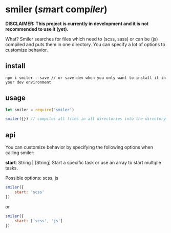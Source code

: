 # smiler (*sm*art comp*iler*)

**DISCLAIMER: This project is currently in development and it is not recommended to use it (yet).**

What?
Smiler searches for files which need to (scss, sass) or can be (js) compiled and puts them in one directory. You can specify a lot of options to customize behavior.

## install
`npm i smiler --save // or save-dev when you only want to install it in your dev environment`

## usage
```js
let smiler = require('smiler')

smiler({}) // compiles all files in all directories into the directory 'public/'
```

## api
You can customize behavior by specifying the following options when calling smiler:

**start**: String | [String]
Start a specific task or use an array to start multiple tasks.

Possible options: scss, js

```js
smiler({
    start: 'scss'
})
```
or
```js
smiler({
    start: ['scss', 'js']
})
```
